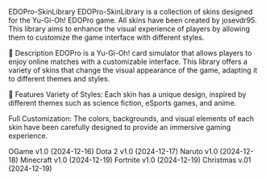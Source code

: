 EDOPro-SkinLibrary
EDOPro-SkinLibrary is a collection of skins designed for the Yu-Gi-Oh! EDOPro game. All skins have been created by josevdr95. This library aims to enhance the visual experience of players by allowing them to customize the game interface with different styles.

🌟 Description
EDOPro is a Yu-Gi-Oh! card simulator that allows players to enjoy online matches with a customizable interface. This library offers a variety of skins that change the visual appearance of the game, adapting it to different themes and styles.

🎨 Features
Variety of Styles: Each skin has a unique design, inspired by different themes such as science fiction, eSports games, and anime.

Full Customization: The colors, backgrounds, and visual elements of each skin have been carefully designed to provide an immersive gaming experience.


OGame v1.0      (2024-12-16)
Dota 2 v1.0     (2024-12-17)
Naruto v1.0     (2024-12-18)
Minecraft v1.0  (2024-12-19)
Fortnite v1.0   (2024-12-19)
Christmas v.01  (2024-12-19)
